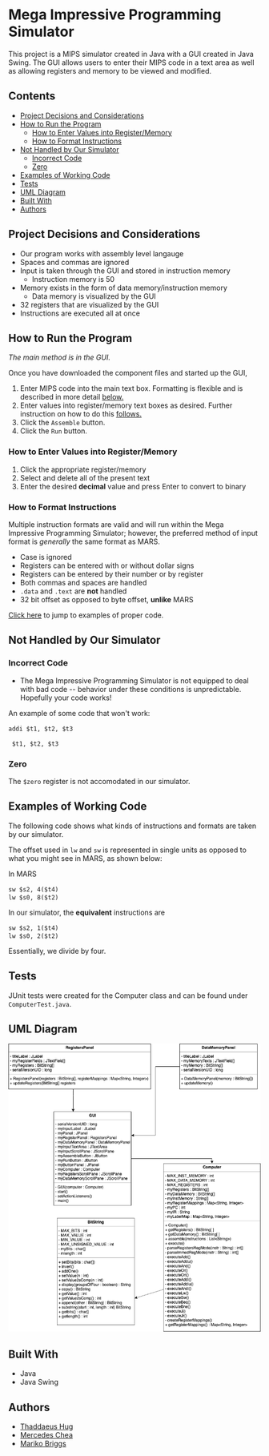 # Mega Impressive Programming Simulator

This project is a MIPS simulator created in Java with a GUI created in Java Swing. The GUI allows users to enter their MIPS code in a text area as well as allowing registers and memory to be viewed and modified. 

## Contents 
  - [Project Decisions and Considerations](#project-decisions-and-considerations)
  - [How to Run the Program](#how-to-run-the-program)
    - [How to Enter Values into Register/Memory](#how-to-enter-values-into-registermemory)
    - [How to Format Instructions](#how-to-format-instructions)
  - [Not Handled by Our Simulator](#not-handled-by-our-simulator)
    - [Incorrect Code](#incorrect-code)
    - [Zero](#zero)
  - [Examples of Working Code](#examples-of-working-code)
  - [Tests](#tests)
  - [UML Diagram](#uml-diagram)
  - [Built With](#built-with)
  - [Authors](#authors)

## Project Decisions and Considerations 

* Our program works with assembly level langauge 
* Spaces and commas are ignored
* Input is taken through the GUI and stored in instruction memory 
  * Instruction memory is 50 
* Memory exists in the form of data memory/instruction memory 
  * Data memory is visualized by the GUI
* 32 registers that are visualized by the GUI 
* Instructions are executed all at once 


## How to Run the Program 
*The main method is in the GUI.* 

Once you have downloaded the component files and started up the GUI, 
1. Enter MIPS code into the main text box. Formatting is flexible and is described in more detail [below.](###How-to-format-instructions)
2. Enter values into register/memory text boxes as desired. Further instruction on how to do this [follows.](###How-to-Enter-Values-into-Register/Memory)
3. Click the ``Assemble`` button. 
4. Click the ``Run`` button. 

### How to Enter Values into Register/Memory 

1. Click the appropriate register/memory 
2. Select and delete all of the present text 
3. Enter the desired **decimal** value and press Enter to convert to binary 

### How to Format Instructions 
Multiple instruction formats are valid and will run within the Mega Impressive Programming Simulator; however, the preferred method of input format is *generally* the same format as MARS. 

* Case is ignored 
* Registers can be entered with or without dollar signs 
* Registers can be entered by their number or by register
* Both commas and spaces are handled 
* ``.data`` and ``.text`` are **not** handled 
* 32 bit offset as opposed to byte offset, **unlike** MARS 

[Click here](#examples-of-working-code) to jump to examples of proper code. 

## Not Handled by Our Simulator
### Incorrect Code 
* The Mega Impressive Programming Simulator is not equipped to deal with bad code -- behavior under these conditions is unpredictable. Hopefully your code works! 

An example of some code that won't work: 
```
addi $t1, $t2, $t3
```
```
 $t1, $t2, $t3 
```
### Zero 
The ``$zero`` register is not accomodated in our simulator. 

## Examples of Working Code 
The following code shows what kinds of instructions and formats are taken by our simulator. 

The offset used in ``lw`` and ``sw`` is represented in single units as opposed to what you might see in MARS, as shown below: 

In MARS
```
sw $s2, 4($t4)
lw $s0, 8($t2)
```
In our simulator, the **equivalent** instructions are 
```
sw $s2, 1($t4)
lw $s0, 2($t2)
```


Essentially, we divide by four. 


## Tests

JUnit tests were created for the Computer class and can be found under ``ComputerTest.java``. 

## UML Diagram 
![UML Diagram](MIPS_UML.png)
## Built With

* Java
* Java Swing

## Authors

* [Thaddaeus Hug](https://github.com/tadhug)
* [Mercedes Chea](https://github.com/mercedeschea)
* [Mariko Briggs](https://github.com/marikobriggs)
